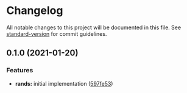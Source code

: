 # Changelog

All notable changes to this project will be documented in this file. See [standard-version](https://github.com/conventional-changelog/standard-version) for commit guidelines.

## 0.1.0 (2021-01-20)


### Features

* **rands:** initial implementation ([597fe53](https://github.com/jimeh/rands/commit/597fe535d32763f6b892e376bed4f2030c0aa45f))
